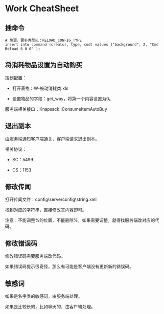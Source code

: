 # Work CheatSheet

## 插命令

```
# 热更，更多类型见：RELOAD_CONFIG_TYPE
insert into command (creator, type, cmd) values ("background", 2, "Cmd Reload 6 0 0" );
```

## 将消耗物品设置为自动购买

策划配置：

- 打开表格：W-被动消耗类.xls

- 设置物品的字段：get_way，将第一个内容设置为0。

服务端相关接口：Knapsack::ConsumeItemAutoBuy

## 退出副本

 由服务端通知客户端通关，客户端请求退出副本。

相关协议：

- SC：5499

- CS：1153

## 修改传闻

打开传闻文件：config\serverconfig\string.xml

找到对应的字符串，直接修改其内容即可。

注意：不能调整%的位置，不能删除%，如果需要调整，就得找服务端改对应的代码。

## 修改错误码

修改错误码需要服务端改代码。

如果错误码提示很奇怪，那么有可能是客户端没有更新新的错误码。

## 敏感词

如果是名字类的敏感词，由服务端处理。

如果是比较长的，比如聊天的，由客户端处理。